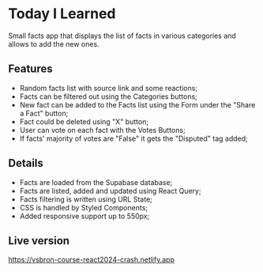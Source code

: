 # Today I Learned

Small facts app that displays the list of facts in various categories and allows to add the new ones.

## Features

- Random facts list with source link and some reactions;
- Facts can be filtered out using the Categories buttons;
- New fact can be added to the Facts list using the Form under the "Share a Fact" button;
- Fact could be deleted using "X" button;
- User can vote on each fact with the Votes Buttons;
- If facts' majority of votes are "False" it gets the "Disputed" tag added;

## Details

- Facts are loaded from the Supabase database;
- Facts are listed, added and updated using React Query;
- Facts filtering is written using URL State;
- CSS is handled by Styled Components;
- Added responsive support up to 550px;

## Live version

https://vsbron-course-react2024-crash.netlify.app
